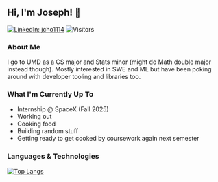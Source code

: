 ## Hi, I'm Joseph! 👋
[![LinkedIn: jcho1114](https://img.shields.io/badge/-jcho114-blue?style=flat-square&logo=Linkedin&logoColor=white)](https://www.linkedin.com/in/jcho1114/)
![Visitors](https://visitor-badge.laobi.icu/badge?page_id=Jcho114.Jcho114)

### About Me

I go to UMD as a CS major and Stats minor (might do Math double major instead though). Mostly interested in SWE and ML but have been poking around with developer tooling and libraries too.

### What I'm Currently Up To

- Internship @ SpaceX (Fall 2025)
- Working out
- Cooking food
- Building random stuff
- Getting ready to get cooked by coursework again next semester

### Languages & Technologies

[![Top Langs](https://github-readme-stats.vercel.app/api/top-langs/?username=Jcho114)](https://github.com/anuraghazra/github-readme-stats)


